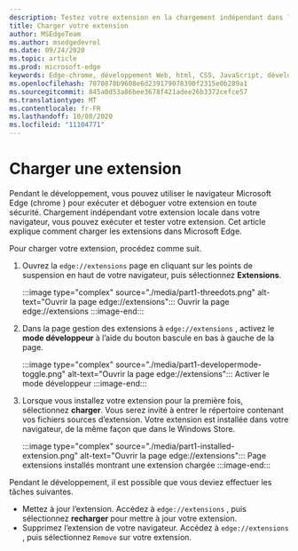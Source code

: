 ```yaml
---
description: Testez votre extension en la chargement indépendant dans le navigateur
title: Charger votre extension
author: MSEdgeTeam
ms.author: msedgedevrel
ms.date: 09/24/2020
ms.topic: article
ms.prod: microsoft-edge
keywords: Edge-chrome, développement Web, html, CSS, JavaScript, développeur, extensions
ms.openlocfilehash: 7070878b9608e6d239179078390f2315e0b289a1
ms.sourcegitcommit: 845a0d53a86bee3678f421adee26b3372cefce57
ms.translationtype: MT
ms.contentlocale: fr-FR
ms.lasthandoff: 10/08/2020
ms.locfileid: "11104771"
---
```

# Charger une extension

Pendant le développement, vous pouvez utiliser le navigateur Microsoft Edge \(chrome \) pour exécuter et déboguer votre extension en toute sécurité. Chargement indépendant votre extension locale dans votre navigateur, vous pouvez exécuter et tester votre extension. Cet article explique comment charger les extensions dans Microsoft Edge.

Pour charger votre extension, procédez comme suit.

1.  Ouvrez la `edge://extensions` page en cliquant sur les points de suspension en haut de votre navigateur, puis sélectionnez **Extensions**.

       :::image type="complex" source="./media/part1-threedots.png" alt-text="Ouvrir la page edge://extensions":::
          Ouvrir la page edge://extensions :::image-end:::

1.  Dans la page gestion des extensions à `edge://extensions` , activez le **mode développeur** à l’aide du bouton bascule en bas à gauche de la page.

       :::image type="complex" source="./media/part1-developermode-toggle.png" alt-text="Ouvrir la page edge://extensions":::
          Activer le mode développeur :::image-end:::

1.  Lorsque vous installez votre extension pour la première fois, sélectionnez **charger**.  Vous serez invité à entrer le répertoire contenant vos fichiers sources d’extension.  Votre extension est installée dans votre navigateur, de la même façon que dans le Windows Store.  

       :::image type="complex" source="./media/part1-installed-extension.png" alt-text="Ouvrir la page edge://extensions":::
          Page extensions installés montrant une extension chargée :::image-end:::

Pendant le développement, il est possible que vous deviez effectuer les tâches suivantes.
* Mettez à jour l’extension. Accédez à `edge://extensions` , puis sélectionnez **recharger** pour mettre à jour votre extension.  
* Supprimez l’extension de votre navigateur. Accédez à `edge://extensions` , puis sélectionnez `Remove` sur votre extension.